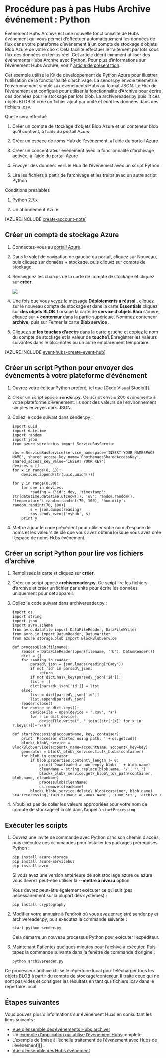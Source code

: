 <properties
    pageTitle="Procédure pas à pas événement Hubs Archive Azure | Microsoft Azure"
    description="Exemple qui utilise le Kit de développement de Python Azure pour illustrer l’utilisation de la fonctionnalité d’événement Hubs Archive."
    services="event-hubs"
    documentationCenter=""
    authors="djrosanova"
    manager="timlt"
    editor=""/>

<tags
    ms.service="event-hubs"
    ms.workload="na"
    ms.tgt_pltfrm="na"
    ms.devlang="na"
    ms.topic="article"
    ms.date="09/13/2016"
    ms.author="darosa;sethm"/>

# <a name="event-hubs-archive-walkthrough-python"></a>Procédure pas à pas Hubs Archive événement : Python

Événement Hubs Archive est une nouvelle fonctionnalité de Hubs événement qui vous permet d’effectuer automatiquement les données de flux dans votre plateforme d’événement à un compte de stockage d’objets Blob Azure de votre choix. Cela facilite effectuer le traitement par lots sous flux des données en temps réel. Cet article décrit comment utiliser des événements Hubs Archive avec Python. Pour plus d’informations sur l’événement Hubs Archive, voir l' [article de présentation](event-hubs-archive-overview.md).

Cet exemple utilise le Kit de développement de Python Azure pour illustrer l’utilisation de la fonctionnalité d’archivage. La sender.py envoie télémétrie l’environnement simulé aux événements Hubs au format JSON. Le Hub de l’événement est configuré pour utiliser la fonctionnalité d’Archive pour écrire ces données pour le stockage par lots blob. La archivereader.py puis lit ces objets BLOB et crée un fichier ajout par unité et écrit les données dans des fichiers .csv.

Quelle sera effectué

1.  Créer un compte de stockage d’objets Blob Azure et un conteneur blob qu’il contient, à l’aide du portail Azure

2.  Créer un espace de noms Hub de l’événement, à l’aide du portail Azure

3.  Créer un concentrateur événement avec la fonctionnalité d’archivage activée, à l’aide du portail Azure

4.  Envoyer des données vers le Hub de l’événement avec un script Python

5.  Lire les fichiers à partir de l’archivage et les traiter avec un autre script Python

Conditions préalables

1.  Python 2.7.x

2.  Un abonnement Azure

[AZURE.INCLUDE [create-account-note](../../includes/create-account-note.md)]

## <a name="create-an-azure-storage-account"></a>Créer un compte de stockage Azure

1.  Connectez-vous au [portail Azure][].

2.  Dans le volet de navigation de gauche du portail, cliquez sur Nouveau, puis cliquez sur données + stockage, puis cliquez sur compte de stockage.

3.  Renseignez les champs de la carte de compte de stockage et cliquez sur **créer**.

    ![][1]

4.  Une fois que vous voyez le message **Déploiements a réussi** , cliquez sur le nouveau compte de stockage et dans la carte **Essentials** cliquez sur **des objets BLOB**. Lorsque la carte de **service d’objets Blob** s’ouvre, cliquez sur **+ conteneur** dans la partie supérieure. Nommez conteneur **archive**, puis sur Fermer la carte **Blob service** .

5.  Cliquez sur **les touches d’accès** dans la carte gauche et copiez le nom du compte de stockage et la valeur de **touche1**. Enregistrer les valeurs suivantes dans le bloc-notes ou un autre emplacement temporaire.

[AZURE.INCLUDE [event-hubs-create-event-hub](../../includes/event-hubs-create-event-hub.md)]

## <a name="create-a-python-script-to-send-events-to-your-event-hub"></a>Créer un script Python pour envoyer des événements à votre plateforme d’événement

1.  Ouvrez votre éditeur Python préféré, tel que [Code Visual Studio][].

2.  Créer un script appelé **sender.py**. Ce script envoie 200 événements à votre plateforme d’événement. Ils sont des valeurs de l’environnement simples envoyés dans JSON.

3.  Collez le code suivant dans sender.py :

    ```
    import uuid
    import datetime
    import random
    import json
    from azure.servicebus import ServiceBusService
    
    sbs = ServiceBusService(service_namespace='INSERT YOUR NAMESPACE NAME', shared_access_key_name='RootManageSharedAccessKey', shared_access_key_value='INSERT YOUR KEY')
    devices = []
    for x in range(0, 10):
        devices.append(str(uuid.uuid4()))
    
    for y in range(0,20):
        for dev in devices:
            reading = {'id': dev, 'timestamp': str(datetime.datetime.utcnow()), 'uv': random.random(), 'temperature': random.randint(70, 100), 'humidity': random.randint(70, 100)}
            s = json.dumps(reading)
            sbs.send\_event('myhub', s)
        print y
    ```
4.  Mettre à jour le code précédent pour utiliser votre nom d’espace de noms et les valeurs de clé que vous avez obtenu lorsque vous avez créé l’espace de noms Hubs événement.

## <a name="create-a-python-script-to-read-your-archive-files"></a>Créer un script Python pour lire vos fichiers d’archive

1.  Remplissez la carte et cliquez sur **créer**.

2.  Créer un script appelé **archivereader.py**. Ce script lire les fichiers d’archive et créer un fichier par unité pour écrire les données uniquement pour cet appareil.

3.  Collez le code suivant dans archivereader.py :

    ```
    import os
    import string
    import json
    import avro.schema
    from avro.datafile import DataFileReader, DataFileWriter
    from avro.io import DatumReader, DatumWriter
    from azure.storage.blob import BlockBlobService
    
    def processBlob(filename):
        reader = DataFileReader(open(filename, 'rb'), DatumReader())
        dict = {}
        for reading in reader:
            parsed\_json = json.loads(reading["Body"])
            if not 'id' in parsed\_json:
                return
            if not dict.has\_key(parsed\_json['id']):
            list = []
            dict[parsed\_json['id']] = list
        else:
            list = dict[parsed\_json['id']]
            list.append(parsed\_json)
        reader.close()
        for device in dict.keys():
            deviceFile = open(device + '.csv', "a")
            for r in dict[device]:
                deviceFile.write(", ".join([str(r[x]) for x in r.keys()])+'\\n')

    def startProcessing(accountName, key, container):
        print 'Processor started using path: ' + os.getcwd()
        block\_blob\_service = BlockBlobService(account\_name=accountName, account\_key=key)
        generator = block\_blob\_service.list\_blobs(container)
        for blob in generator:
            if blob.properties.content\_length != 0:
                print('Downloaded a non empty blob: ' + blob.name)
                cleanName = string.replace(blob.name, '/', '\_')
                block\_blob\_service.get\_blob\_to\_path(container, blob.name, cleanName)
                processBlob(cleanName)
                os.remove(cleanName)
            block\_blob\_service.delete\_blob(container, blob.name)
    startProcessing('YOUR STORAGE ACCOUNT NAME', 'YOUR KEY', 'archive')
    ```

4.  N’oubliez pas de coller les valeurs appropriées pour votre nom de compte de stockage et la clé dans l’appel à `startProcessing`.

## <a name="run-the-scripts"></a>Exécuter les scripts

1.  Ouvrez une invite de commande avec Python dans son chemin d’accès, puis exécutez ces commandes pour installer les packages prérequises Python :

    ```
    pip install azure-storage
    pip install azure-servicebus
    pip install avro
    ```
  
    Si vous avez une version antérieure de soit stockage azure ou azure vous devrez peut-être utiliser la **--mettre à niveau** option

    Vous devrez peut-être également exécuter ce qui suit (pas nécessairement sur la plupart des systèmes) :

    ```
    pip install cryptography
    ```

2.  Modifier votre annuaire à l’endroit où vous avez enregistré sender.py et archivereader.py, puis exécutez la commande suivante :

    ```
    start python sender.py
    ```
    
    Cela démarre un nouveau processus Python pour exécuter l’expéditeur.

3. Maintenant Patientez quelques minutes pour l’archive à exécuter. Puis tapez la commande suivante dans la fenêtre de commande d’origine :

    ```
    python archivereader.py
    ```

Ce processeur archive utilise le répertoire local pour télécharger tous les objets BLOB à partir du compte de stockage/conteneur. Il traite ceux qui ne sont pas vides et consigner les résultats en tant que fichiers .csv dans le répertoire local.

## <a name="next-steps"></a>Étapes suivantes

Vous pouvez plus d’informations sur événement Hubs en consultant les liens suivants :

- [Vue d’ensemble des événements Hubs archiver][]
- Un [exemple d’application qui utilise l’événement Hubs][]complète.
- L’exemple de [mise à l’échelle traitement de l’événement avec Hubs de l’événement][] .
- [Vue d’ensemble des Hubs événement][]
 

[Portail Azure]: https://portal.azure.com/
[Vue d’ensemble des événements Hubs archiver]: event-hubs-archive-overview.md
[1]: ./media/event-hubs-archive-python/event-hubs-python1.png
[About Azure storage accounts]: https://azure.microsoft.com/en-us/documentation/articles/storage-create-storage-account/
[Code de Visual Studio]: https://code.visualstudio.com/
[Vue d’ensemble des Hubs événement]: event-hubs-overview.md
[exemple d’application qui utilise l’événement Hubs]: https://code.msdn.microsoft.com/Service-Bus-Event-Hub-286fd097
[Évoluer de traitement de l’événement avec Hubs d’événement]: https://code.msdn.microsoft.com/Service-Bus-Event-Hub-45f43fc3
